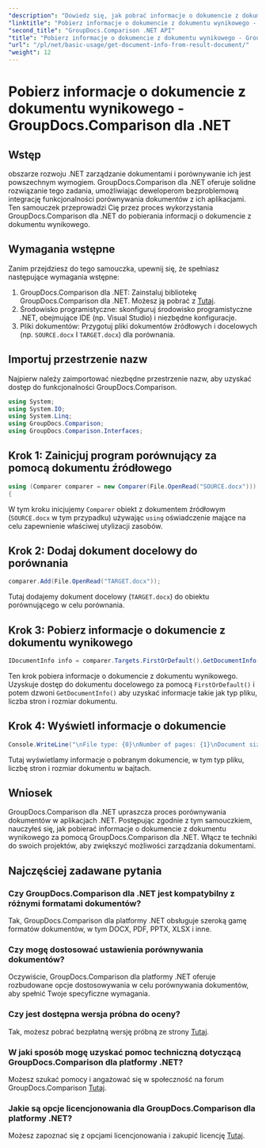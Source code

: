 ```yaml
---
"description": "Dowiedz się, jak pobrać informacje o dokumencie z dokumentu wynikowego za pomocą GroupDocs.Comparison dla .NET. Proste kroki wyjaśnione dla programistów .NET."
"linktitle": "Pobierz informacje o dokumencie z dokumentu wynikowego - GroupDocs.Comparison dla .NET"
"second_title": "GroupDocs.Comparison .NET API"
"title": "Pobierz informacje o dokumencie z dokumentu wynikowego - GroupDocs.Comparison dla .NET"
"url": "/pl/net/basic-usage/get-document-info-from-result-document/"
"weight": 12
---
```


# Pobierz informacje o dokumencie z dokumentu wynikowego - GroupDocs.Comparison dla .NET

## Wstęp
obszarze rozwoju .NET zarządzanie dokumentami i porównywanie ich jest powszechnym wymogiem. GroupDocs.Comparison dla .NET oferuje solidne rozwiązanie tego zadania, umożliwiając deweloperom bezproblemową integrację funkcjonalności porównywania dokumentów z ich aplikacjami. Ten samouczek przeprowadzi Cię przez proces wykorzystania GroupDocs.Comparison dla .NET do pobierania informacji o dokumencie z dokumentu wynikowego. 
## Wymagania wstępne
Zanim przejdziesz do tego samouczka, upewnij się, że spełniasz następujące wymagania wstępne:
1. GroupDocs.Comparison dla .NET: Zainstaluj bibliotekę GroupDocs.Comparison dla .NET. Możesz ją pobrać z [Tutaj](https://releases.groupdocs.com/comparison/net/).
2. Środowisko programistyczne: skonfiguruj środowisko programistyczne .NET, obejmujące IDE (np. Visual Studio) i niezbędne konfiguracje.
3. Pliki dokumentów: Przygotuj pliki dokumentów źródłowych i docelowych (np. `SOURCE.docx` I `TARGET.docx`) dla porównania.

## Importuj przestrzenie nazw
Najpierw należy zaimportować niezbędne przestrzenie nazw, aby uzyskać dostęp do funkcjonalności GroupDocs.Comparison.

```csharp
using System;
using System.IO;
using System.Linq;
using GroupDocs.Comparison;
using GroupDocs.Comparison.Interfaces;
```

## Krok 1: Zainicjuj program porównujący za pomocą dokumentu źródłowego
```csharp
using (Comparer comparer = new Comparer(File.OpenRead("SOURCE.docx")))
{
```
W tym kroku inicjujemy `Comparer` obiekt z dokumentem źródłowym (`SOURCE.docx` w tym przypadku) używając `using` oświadczenie mające na celu zapewnienie właściwej utylizacji zasobów.
## Krok 2: Dodaj dokument docelowy do porównania
```csharp
comparer.Add(File.OpenRead("TARGET.docx"));
```
Tutaj dodajemy dokument docelowy (`TARGET.docx`) do obiektu porównującego w celu porównania.
## Krok 3: Pobierz informacje o dokumencie z dokumentu wynikowego
```csharp
IDocumentInfo info = comparer.Targets.FirstOrDefault().GetDocumentInfo();
```
Ten krok pobiera informacje o dokumencie z dokumentu wynikowego. Uzyskuje dostęp do dokumentu docelowego za pomocą `FirstOrDefault()` i potem dzwoni `GetDocumentInfo()` aby uzyskać informacje takie jak typ pliku, liczba stron i rozmiar dokumentu.
## Krok 4: Wyświetl informacje o dokumencie
```csharp
Console.WriteLine("\nFile type: {0}\nNumber of pages: {1}\nDocument size: {2} bytes", info.FileType, info.PageCount, info.Size);
```
Tutaj wyświetlamy informacje o pobranym dokumencie, w tym typ pliku, liczbę stron i rozmiar dokumentu w bajtach.

## Wniosek
GroupDocs.Comparison dla .NET upraszcza proces porównywania dokumentów w aplikacjach .NET. Postępując zgodnie z tym samouczkiem, nauczyłeś się, jak pobierać informacje o dokumencie z dokumentu wynikowego za pomocą GroupDocs.Comparison dla .NET. Włącz te techniki do swoich projektów, aby zwiększyć możliwości zarządzania dokumentami.
## Najczęściej zadawane pytania
### Czy GroupDocs.Comparison dla .NET jest kompatybilny z różnymi formatami dokumentów?
Tak, GroupDocs.Comparison dla platformy .NET obsługuje szeroką gamę formatów dokumentów, w tym DOCX, PDF, PPTX, XLSX i inne.
### Czy mogę dostosować ustawienia porównywania dokumentów?
Oczywiście, GroupDocs.Comparison dla platformy .NET oferuje rozbudowane opcje dostosowywania w celu porównywania dokumentów, aby spełnić Twoje specyficzne wymagania.
### Czy jest dostępna wersja próbna do oceny?
Tak, możesz pobrać bezpłatną wersję próbną ze strony [Tutaj](https://releases.groupdocs.com/).
### W jaki sposób mogę uzyskać pomoc techniczną dotyczącą GroupDocs.Comparison dla platformy .NET?
Możesz szukać pomocy i angażować się w społeczność na forum GroupDocs.Comparison [Tutaj](https://forum.groupdocs.com/c/comparison/12).
### Jakie są opcje licencjonowania dla GroupDocs.Comparison dla platformy .NET?
Możesz zapoznać się z opcjami licencjonowania i zakupić licencję [Tutaj](https://purchase.groupdocs.com/buy).